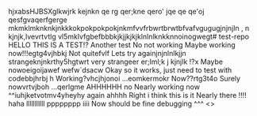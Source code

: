 hjxabsHJBSXglkwjrk kejnkn qe
rg qer;kne
 qero' jqe
 qe qe'oj qesfgvaqerfgerge
  mkmklmknknkjnkkkokpokpokpokjnkmfvvfrbwrtbrwtbfvafvgugugjnjnjln , n kjnjk,lvevrtvtlg vl5mklvfgbefbbbkjkjjkjkjklnlnlknkknnoinogwegt# test-repo
HELLO THIS IS A TEST!?
Another test
No not working
Maybe working now!!!egtg4vjhbkj
Not quitefvlf 
Lets try againjnjnlnlkjjn
strangeknjnkrthy5hgtwrt
very strangeer er;lml;k j kjnjlk
!?x
Maybe nowoeigoijawef wefw`dsacw
Okay so it works, just need to test with codebbjhrbj h
Working?vhcjhjonoi
...eomkermokr
Now??rtg3t4o
Surely nowvrtvjboh
...qerlgme
AHHHHHH
no
Nearly working now
^^iuhjketvotmv4yheyhy
again
ahhhh
Right i think this is it
Nearly there
!!!!
haha
lllllllllll
pppppppp
iiii
Now should be fine
debugging
^^^
<>
